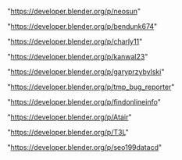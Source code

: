 "https://developer.blender.org/p/neosun"

"https://developer.blender.org/p/bendunk674"

"https://developer.blender.org/p/charly11"

"https://developer.blender.org/p/kanwal23"

"https://developer.blender.org/p/garyprzybylski"

"https://developer.blender.org/p/tmp_bug_reporter"

"https://developer.blender.org/p/findonlineinfo"

"https://developer.blender.org/p/Atair"

"https://developer.blender.org/p/T3L"

"https://developer.blender.org/p/seo199datacd"

